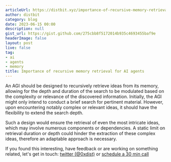 ```yaml
---
articleUrl: https://distbit.xyz/importance-of-recursive-memory-retrieval-for-ai-agents
author: distbit
category: blog
date: 2023-06-15 00:00
description: null
gist_url: https://gist.github.com/275cbb8f5172014b935c4693455baf9e
headerImage: false
layout: post
live: false
tag:
- ai
- agents
- memory
title: Importance of recursive memory retrieval for AI agents
---
```





An AGI should be designed to recursively retrieve ideas from its memory, allowing for the depth and duration of the search to be modulated based on the complexity or relevance of the discovered information. Initially, the AGI might only intend to conduct a brief search for pertinent material. However, upon encountering notably complex or relevant ideas, it should have the flexibility to extend the search depth.  

Such a design would ensure the retrieval of even the most intricate ideas, which may involve numerous components or dependencies. A static limit on retrieval duration or depth could hinder the extraction of these complex ideas, therefore an adaptable approach is necessary.  

If you found this interesting, have feedback or are working on something related, let's get in touch: [twitter (@0xdist)](https://twitter.com/0xdist) or [schedule a 30 min call](https://cal.com/distbit/30min)